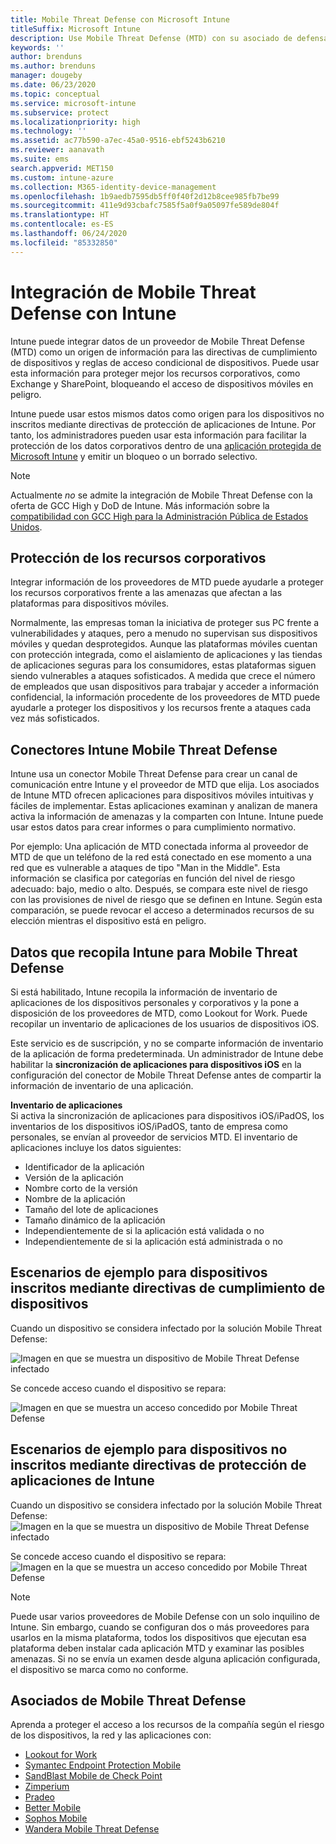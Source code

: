 ```yaml
---
title: Mobile Threat Defense con Microsoft Intune
titleSuffix: Microsoft Intune
description: Use Mobile Threat Defense (MTD) con su asociado de defensa contra las amenazas móviles para proteger el acceso a recursos de empresa en función del riesgo del dispositivo.
keywords: ''
author: brenduns
ms.author: brenduns
manager: dougeby
ms.date: 06/23/2020
ms.topic: conceptual
ms.service: microsoft-intune
ms.subservice: protect
ms.localizationpriority: high
ms.technology: ''
ms.assetid: ac77b590-a7ec-45a0-9516-ebf5243b6210
ms.reviewer: aanavath
ms.suite: ems
search.appverid: MET150
ms.custom: intune-azure
ms.collection: M365-identity-device-management
ms.openlocfilehash: 1b9aedb7595db5ff0f40f2d12b8cee985fb7be99
ms.sourcegitcommit: 411e9d93cbafc7585f5a0f9a05097fe589de804f
ms.translationtype: HT
ms.contentlocale: es-ES
ms.lasthandoff: 06/24/2020
ms.locfileid: "85332850"
---
```

# <a name="mobile-threat-defense-integration-with-intune"></a>Integración de Mobile Threat Defense con Intune

Intune puede integrar datos de un proveedor de Mobile Threat Defense (MTD) como un origen de información para las directivas de cumplimiento de dispositivos y reglas de acceso condicional de dispositivos. Puede usar esta información para proteger mejor los recursos corporativos, como Exchange y SharePoint, bloqueando el acceso de dispositivos móviles en peligro.

Intune puede usar estos mismos datos como origen para los dispositivos no inscritos mediante directivas de protección de aplicaciones de Intune. Por tanto, los administradores pueden usar esta información para facilitar la protección de los datos corporativos dentro de una [aplicación protegida de Microsoft Intune](../apps/apps-supported-intune-apps.md) y emitir un bloqueo o un borrado selectivo.

> [!NOTE]
> Actualmente *no* se admite la integración de Mobile Threat Defense con la oferta de GCC High y DoD de Intune. Más información sobre la [compatibilidad con GCC High para la Administración Pública de Estados Unidos](https://docs.microsoft.com/enterprise-mobility-security/solutions/ems-intune-govt-service-description).

## <a name="protect-corporate-resources"></a>Protección de los recursos corporativos

Integrar información de los proveedores de MTD puede ayudarle a proteger los recursos corporativos frente a las amenazas que afectan a las plataformas para dispositivos móviles.  

Normalmente, las empresas toman la iniciativa de proteger sus PC frente a vulnerabilidades y ataques, pero a menudo no supervisan sus dispositivos móviles y quedan desprotegidos. Aunque las plataformas móviles cuentan con protección integrada, como el aislamiento de aplicaciones y las tiendas de aplicaciones seguras para los consumidores, estas plataformas siguen siendo vulnerables a ataques sofisticados. A medida que crece el número de empleados que usan dispositivos para trabajar y acceder a información confidencial, la información procedente de los proveedores de MTD puede ayudarle a proteger los dispositivos y los recursos frente a ataques cada vez más sofisticados.

## <a name="intune-mobile-threat-defense-connectors"></a>Conectores Intune Mobile Threat Defense

Intune usa un conector Mobile Threat Defense para crear un canal de comunicación entre Intune y el proveedor de MTD que elija. Los asociados de Intune MTD ofrecen aplicaciones para dispositivos móviles intuitivas y fáciles de implementar. Estas aplicaciones examinan y analizan de manera activa la información de amenazas y la comparten con Intune. Intune puede usar estos datos para crear informes o para cumplimiento normativo.

Por ejemplo: Una aplicación de MTD conectada informa al proveedor de MTD de que un teléfono de la red está conectado en ese momento a una red que es vulnerable a ataques de tipo "Man in the Middle". Esta información se clasifica por categorías en función del nivel de riesgo adecuado: bajo, medio o alto. Después, se compara este nivel de riesgo con las provisiones de nivel de riesgo que se definen en Intune. Según esta comparación, se puede revocar el acceso a determinados recursos de su elección mientras el dispositivo está en peligro.

## <a name="data-that-intune-collects-for-mobile-threat-defense"></a>Datos que recopila Intune para Mobile Threat Defense

Si está habilitado, Intune recopila la información de inventario de aplicaciones de los dispositivos personales y corporativos y la pone a disposición de los proveedores de MTD, como Lookout for Work. Puede recopilar un inventario de aplicaciones de los usuarios de dispositivos iOS.

Este servicio es de suscripción, y no se comparte información de inventario de la aplicación de forma predeterminada. Un administrador de Intune debe habilitar la **sincronización de aplicaciones para dispositivos iOS** en la configuración del conector de Mobile Threat Defense antes de compartir la información de inventario de una aplicación.

**Inventario de aplicaciones**  
Si activa la sincronización de aplicaciones para dispositivos iOS/iPadOS, los inventarios de los dispositivos iOS/iPadOS, tanto de empresa como personales, se envían al proveedor de servicios MTD. El inventario de aplicaciones incluye los datos siguientes:

- Identificador de la aplicación
- Versión de la aplicación
- Nombre corto de la versión
- Nombre de la aplicación
- Tamaño del lote de aplicaciones
- Tamaño dinámico de la aplicación
- Independientemente de si la aplicación está validada o no
- Independientemente de si la aplicación está administrada o no

## <a name="sample-scenarios-for-enrolled-devices-using-device-compliance-policies"></a>Escenarios de ejemplo para dispositivos inscritos mediante directivas de cumplimiento de dispositivos

Cuando un dispositivo se considera infectado por la solución Mobile Threat Defense:

![Imagen en que se muestra un dispositivo de Mobile Threat Defense infectado](./media/mobile-threat-defense/MTD-image-1.png)

Se concede acceso cuando el dispositivo se repara:

![Imagen en que se muestra un acceso concedido por Mobile Threat Defense](./media/mobile-threat-defense/MTD-image-2.png)

## <a name="sample-scenarios-for-unenrolled-devices-using-intune-app-protection-policies"></a>Escenarios de ejemplo para dispositivos no inscritos mediante directivas de protección de aplicaciones de Intune

Cuando un dispositivo se considera infectado por la solución Mobile Threat Defense:<br>
![Imagen en la que se muestra un dispositivo de Mobile Threat Defense infectado](./media/mobile-threat-defense/MTD-image-3.png)

Se concede acceso cuando el dispositivo se repara:<br>
![Imagen en la que se muestra un acceso concedido por Mobile Threat Defense](./media/mobile-threat-defense/MTD-image-4.png)

> [!NOTE]
> Puede usar varios proveedores de Mobile Defense con un solo inquilino de Intune. Sin embargo, cuando se configuran dos o más proveedores para usarlos en la misma plataforma, todos los dispositivos que ejecutan esa plataforma deben instalar cada aplicación MTD y examinar las posibles amenazas. Si no se envía un examen desde alguna aplicación configurada, el dispositivo se marca como no conforme. 

## <a name="mobile-threat-defense-partners"></a>Asociados de Mobile Threat Defense

Aprenda a proteger el acceso a los recursos de la compañía según el riesgo de los dispositivos, la red y las aplicaciones con:

- [Lookout for Work](lookout-mobile-threat-defense-connector.md)
- [Symantec Endpoint Protection Mobile](skycure-mobile-threat-defense-connector.md)
- [SandBlast Mobile de Check Point](checkpoint-sandblast-mobile-mobile-threat-defense-connector.md)
- [Zimperium](zimperium-mobile-threat-defense-connector.md)
- [Pradeo](pradeo-mobile-threat-defense-connector.md)
- [Better Mobile](better-mobile-threat-defense-connector.md)
- [Sophos Mobile](sophos-mtd-connector.md)
- [Wandera Mobile Threat Defense](wandera-mtd-connector.md)
